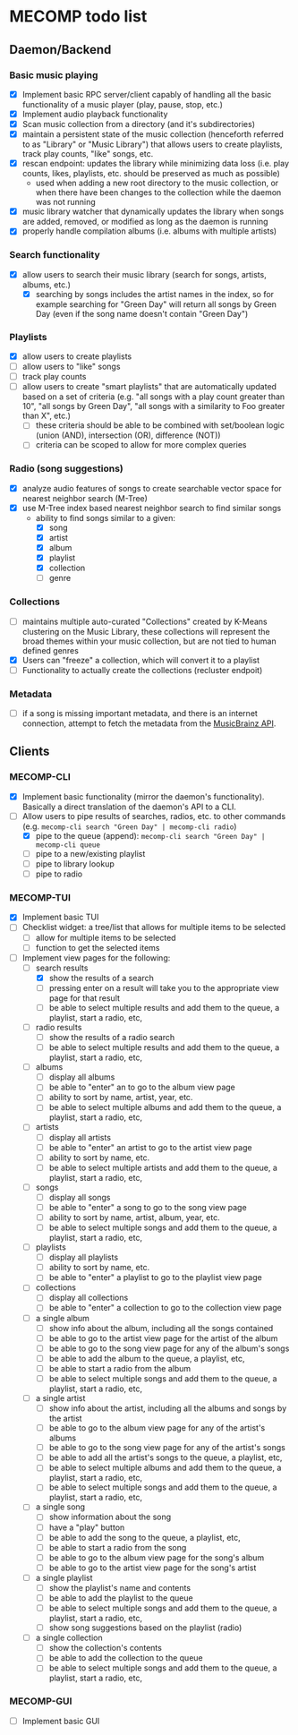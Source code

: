 # MECOMP todo list

## Daemon/Backend

### Basic music playing

- [x] Implement basic RPC server/client capably of handling all the basic functionality of a music player (play, pause, stop, etc.)
- [x] Implement audio playback functionality
- [x] Scan music collection from a directory (and it's subdirectories)
- [x] maintain a persistent state of the music collection (henceforth referred to as "Library" or "Music Library") that allows users to create playlists, track play counts, "like" songs, etc.
- [x] rescan endpoint: updates the library while minimizing data loss (i.e. play counts, likes, playlists, etc. should be preserved as much as possible)
  - used when adding a new root directory to the music collection, or when there have been changes to the collection while the daemon was not running
- [x] music library watcher that dynamically updates the library when songs are added, removed, or modified as long as the daemon is running
- [x] properly handle compilation albums (i.e. albums with multiple artists)

### Search functionality

- [x] allow users to search their music library (search for songs, artists, albums, etc.)
  - [x] searching by songs includes the artist names in the index, so for example searching for "Green Day" will return all songs by Green Day (even if the song name doesn't contain "Green Day")

### Playlists

- [x] allow users to create playlists
- [ ] allow users to "like" songs
- [ ] track play counts
- [ ] allow users to create "smart playlists" that are automatically updated based on a set of criteria (e.g. "all songs with a play count greater than 10", "all songs by Green Day", "all songs with a similarity to Foo greater than X", etc.)
  - [ ] these criteria should be able to be combined with set/boolean logic (union (AND), intersection (OR), difference (NOT))
  - [ ] criteria can be scoped to allow for more complex queries

### Radio (song suggestions)

- [x] analyze audio features of songs to create searchable vector space for nearest neighbor search (M-Tree)
- [x] use M-Tree index based nearest neighbor search to find similar songs
  - ability to find songs similar to a given:
    - [x] song
    - [x] artist
    - [x] album
    - [x] playlist
    - [x] collection
    - [ ] genre

### Collections

- [ ] maintains multiple auto-curated "Collections" created by K-Means clustering on the Music Library, these collections will represent the broad themes within your music collection, but are not tied to human defined genres
- [x] Users can "freeze" a collection, which will convert it to a playlist
- [ ] Functionality to actually create the collections (recluster endpoit)

### Metadata

- [ ] if a song is missing important metadata, and there is an internet connection, attempt to fetch the metadata from the [MusicBrainz API](https://musicbrainz.org/doc/MusicBrainz_API).

## Clients

### MECOMP-CLI

- [x] Implement basic functionality (mirror the daemon's functionality). Basically a direct translation of the daemon's API to a CLI.
- [ ] Allow users to pipe results of searches, radios, etc. to other commands (e.g. `mecomp-cli search "Green Day" | mecomp-cli radio`)
  - [x] pipe to the queue (append): `mecomp-cli search "Green Day" | mecomp-cli queue`
  - [ ] pipe to a new/existing playlist
  - [ ] pipe to library lookup
  - [ ] pipe to radio

### MECOMP-TUI

- [x] Implement basic TUI
- [ ] Checklist widget: a tree/list that allows for multiple items to be selected
  - [ ] allow for multiple items to be selected
  - [ ] function to get the selected items
- [ ] Implement view pages for the following:
  - [ ] search results
    - [x] show the results of a search
    - [ ] pressing enter on a result will take you to the appropriate view page for that result
    - [ ] be able to select multiple results and add them to the queue, a playlist, start a radio, etc,
  - [ ] radio results
    - [ ] show the results of a radio search
    - [ ] be able to select multiple results and add them to the queue, a playlist, start a radio, etc,
  - [ ] albums
    - [ ] display all albums
    - [ ] be able to "enter" an to go to the album view page
    - [ ] ability to sort by name, artist, year, etc.
    - [ ] be able to select multiple albums and add them to the queue, a playlist, start a radio, etc,
  - [ ] artists
    - [ ] display all artists
    - [ ] be able to "enter" an artist to go to the artist view page
    - [ ] ability to sort by name, etc.
    - [ ] be able to select multiple artists and add them to the queue, a playlist, start a radio, etc,
  - [ ] songs
    - [ ] display all songs
    - [ ] be able to "enter" a song to go to the song view page
    - [ ] ability to sort by name, artist, album, year, etc.
    - [ ] be able to select multiple songs and add them to the queue, a playlist, start a radio, etc,
  - [ ] playlists
    - [ ] display all playlists
    - [ ] ability to sort by name, etc.
    - [ ] be able to "enter" a playlist to go to the playlist view page
  - [ ] collections
    - [ ] display all collections
    - [ ] be able to "enter" a collection to go to the collection view page
  - [ ] a single album
    - [ ] show info about the album, including all the songs contained
    - [ ] be able to go to the artist view page for the artist of the album
    - [ ] be able to go to the song view page for any of the album's songs
    - [ ] be able to add the album to the queue, a playlist, etc,
    - [ ] be able to start a radio from the album
    - [ ] be able to select multiple songs and add them to the queue, a playlist, start a radio, etc,
  - [ ] a single artist
    - [ ] show info about the artist, including all the albums and songs by the artist
    - [ ] be able to go to the album view page for any of the artist's albums
    - [ ] be able to go to the song view page for any of the artist's songs
    - [ ] be able to add all the artist's songs to the queue, a playlist, etc,
    - [ ] be able to select multiple albums and add them to the queue, a playlist, start a radio, etc,
    - [ ] be able to select multiple songs and add them to the queue, a playlist, start a radio, etc,
  - [ ] a single song
    - [ ] show information about the song
    - [ ] have a "play" button
    - [ ] be able to add the song to the queue, a playlist, etc,
    - [ ] be able to start a radio from the song
    - [ ] be able to go to the album view page for the song's album
    - [ ] be able to go to the artist view page for the song's artist
  - [ ] a single playlist
    - [ ] show the playlist's name and contents
    - [ ] be able to add the playlist to the queue
    - [ ] be able to select multiple songs and add them to the queue, a playlist, start a radio, etc,
    - [ ] show song suggestions based on the playlist (radio)
  - [ ] a single collection
    - [ ] show the collection's contents
    - [ ] be able to add the collection to the queue
    - [ ] be able to select multiple songs and add them to the queue, a playlist, start a radio, etc,

### MECOMP-GUI

- [ ] Implement basic GUI
